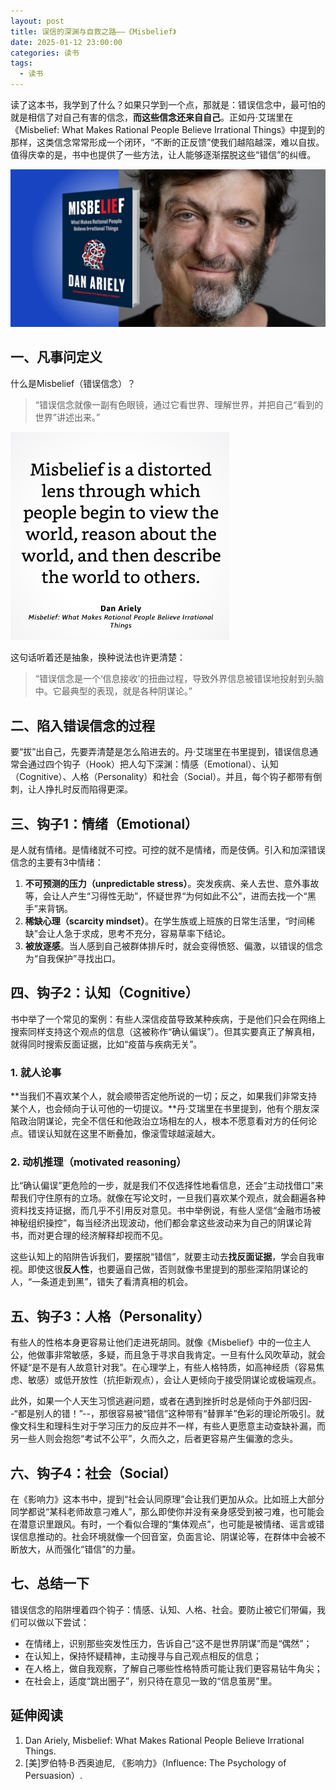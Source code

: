 ```yaml
---
layout: post
title: 误信的深渊与自救之路——《Misbelief》
date: 2025-01-12 23:00:00
categories: 读书
tags:
  - 读书
---
```


读了这本书，我学到了什么？如果只学到一个点，那就是：错误信念中，最可怕的就是相信了对自己有害的信念，**而这些信念还来自自己**。正如丹·艾瑞里在《Misbelief: What Makes Rational People Believe Irrational Things》中提到的那样，这类信念常常形成一个闭环，“不断的正反馈”使我们越陷越深，难以自拔。值得庆幸的是，书中也提供了一些方法，让人能够逐渐摆脱这些“错信”的纠缠。

<img src="/assets/article_images/2025-01-12-book-misbelief/misbelief-cover.png" />

## 一、凡事问定义

什么是Misbelief（错误信念）？

> “错误信念就像一副有色眼镜，通过它看世界、理解世界，并把自己“看到的世界”讲述出来。”

<img src="/assets/article_images/2025-01-12-book-misbelief/kindle.png" width=350 />

这句话听着还是抽象，换种说法也许更清楚：

> “错误信念是一个‘信息接收’的扭曲过程，导致外界信息被错误地投射到头脑中。它最典型的表现，就是各种阴谋论。”

## 二、陷入错误信念的过程

要“拔”出自己，先要弄清楚是怎么陷进去的。丹·艾瑞里在书里提到，错误信息通常会通过四个钩子（Hook）把人勾下深渊：情感（Emotional）、认知（Cognitive）、人格（Personality）和社会（Social）。并且，每个钩子都带有倒刺，让人挣扎时反而陷得更深。

## 三、钩子1：情绪（Emotional）

是人就有情绪。是情绪就不可控。可控的就不是情绪，而是伎俩。引入和加深错误信念的主要有3中情绪：

1.	**不可预测的压力（unpredictable stress）**。突发疾病、亲人去世、意外事故等，会让人产生“习得性无助”，怀疑世界“为何如此不公”，进而去找一个“黑手”来背锅。
2.	**稀缺心理（scarcity mindset）**。在学生族或上班族的日常生活里，“时间稀缺”会让人急于求成，思考不充分，容易草率下结论。
3.	**被放逐感**。当人感到自己被群体排斥时，就会变得愤怒、偏激，以错误的信念为“自我保护”寻找出口。

## 四、钩子2：认知（Cognitive）

书中举了一个常见的案例：有些人深信疫苗导致某种疾病，于是他们只会在网络上搜索同样支持这个观点的信息（这被称作“确认偏误”）。但其实要真正了解真相，就得同时搜索反面证据，比如“疫苗与疾病无关”。

### 1. 就**人**论事

**当我们不喜欢某个人，就会顺带否定他所说的一切；反之，如果我们非常支持某个人，也会倾向于认可他的一切提议。**丹·艾瑞里在书里提到，他有个朋友深陷政治阴谋论，完全不信任和他政治立场相左的人，根本不愿意看对方的任何论点。错误认知就在这里不断叠加，像滚雪球越滚越大。

### 2. 动机推理（motivated reasoning）

比“确认偏误”更危险的一步，就是我们不仅选择性地看信息，还会“主动找借口”来帮我们守住原有的立场。就像在写论文时，一旦我们喜欢某个观点，就会翻遍各种资料找支持证据，而几乎不引用反对意见。书中举例说，有些人坚信“金融市场被神秘组织操控”，每当经济出现波动，他们都会拿这些波动来为自己的阴谋论背书，而对更合理的经济解释却视而不见。

这些认知上的陷阱告诉我们，要摆脱“错信”，就要主动去**找反面证据**，学会自我审视。即使这很**反人性**，也要逼自己做，否则就像书里提到的那些深陷阴谋论的人，“一条道走到黑”，错失了看清真相的机会。

## 五、钩子3：人格（Personality）

有些人的性格本身更容易让他们走进死胡同。就像《Misbelief》中的一位主人公，他做事非常敏感，多疑，而且急于寻求自我肯定。一旦有什么风吹草动，就会怀疑“是不是有人故意针对我”。在心理学上，有些人格特质，如高神经质（容易焦虑、敏感）或低开放性（抗拒新观点），会让人更倾向于接受阴谋论或极端观点。

此外，如果一个人天生习惯逃避问题，或者在遇到挫折时总是倾向于外部归因--“都是别人的错！”--，那很容易被“错信”这种带有“替罪羊”色彩的理论所吸引。就像文科生和理科生对于学习压力的反应并不一样，有些人更愿意主动查缺补漏，而另一些人则会抱怨“考试不公平”，久而久之，后者更容易产生偏激的念头。

## 六、钩子4：社会（Social）

在《影响力》这本书中，提到“社会认同原理”会让我们更加从众。比如班上大部分同学都说“某科老师故意刁难人”，那么即使你并没有亲身感受到被刁难，也可能会在潜意识里跟风。有时，一个看似合理的“集体观点”，也可能是被情绪、谣言或错误信息推动的。社会环境就像一个回音室，负面言论、阴谋论等，在群体中会被不断放大，从而强化“错信”的力量。

## 七、总结一下

错误信念的陷阱埋着四个钩子：情感、认知、人格、社会。要防止被它们带偏，我们可以做以下尝试：

* 在情绪上，识别那些突发性压力，告诉自己“这不是世界阴谋”而是“偶然”；
* 在认知上，保持怀疑精神，主动搜寻与自己观点相反的信息；
* 在人格上，做自我观察，了解自己哪些性格特质可能让我们更容易钻牛角尖；
* 在社会上，适度“跳出圈子”，别只待在意见一致的“信息茧房”里。



## 延伸阅读

1.	Dan Ariely, Misbelief: What Makes Rational People Believe Irrational Things.
2.	[美]罗伯特·B·西奥迪尼, 《影响力》（Influence: The Psychology of Persuasion）.